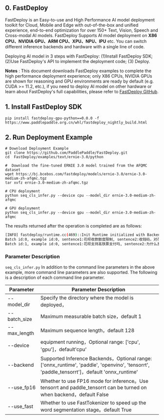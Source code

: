 ## 0. FastDeploy

FastDeploy is an Easy-to-use and High Performance AI model deployment toolkit for Cloud, Mobile and Edge with out-of-the-box and unified experience, end-to-end optimization for over 150+ Text, Vision, Speech and Cross-modal AI models. FastDeploy Supports AI model deployment on
**X86 CPU、NVIDIA GPU、ARM CPU、XPU、NPU、IPU** etc. You can switch different inference backends and hardware with a single line of code.

Deploying AI model in 3 steps with FastDeploy: (1)Install FastDeploy SDK;  (2)Use FastDeploy's API to implement the deployment code;  (3) Deploy.

**Notes** : This document downloads FastDeploy examples to complete the high performance deployment experience; only X86 CPUs, NVIDIA GPUs are shown for reasoning and GPU environments are ready by default (e.g. CUDA >= 11.2, etc.), if you need to deploy AI model on other hardware or learn about FastDeploy's full capabilities, please refer to [FastDeploy GitHub](https://github.com/PaddlePaddle/FastDeploy).

## 1. Install FastDeploy SDK
```
pip install fastdeploy-gpu-python==0.0.0 -f https://www.paddlepaddle.org.cn/whl/fastdeploy_nightly_build.html
```
## 2. Run Deployment Example
```
# Download Deployment Example
git clone https://github.com/PaddlePaddle/FastDeploy.git
cd  FastDeploy/examples/text/ernie-3.0/python

#  Download the fine-tuned ERNIE 3.0 model trained from the AFQMC dataset
wget https://bj.bcebos.com/fastdeploy/models/ernie-3.0/ernie-3.0-medium-zh-afqmc.tgz
tar xvfz ernie-3.0-medium-zh-afqmc.tgz

# CPU deployment
python seq_cls_infer.py --device cpu --model_dir ernie-3.0-medium-zh-afqmc

# GPU deployment
python seq_cls_infer.py --device gpu --model_dir ernie-3.0-medium-zh-afqmc
```
The results returned after the operation is completed are as follows:

```bash
[INFO] fastdeploy/runtime.cc(469)::Init	Runtime initialized with Backend::ORT in Device::CPU.
Batch id:0, example id:0, sentence1:花呗收款额度限制, sentence2:收钱码，对花呗支付的金额有限制吗, label:1, similarity:0.5819
Batch id:1, example id:0, sentence1:花呗支持高铁票支付吗, sentence2:为什么友付宝不支持花呗付款, label:0, similarity:0.9979
```

### Parameter Description

`seq_cls_infer.py` In addition to the command line parameters in the above example, more command line parameters are also supported. The following is a description of each command line parameter.

| Parameter |Parameter Description |
|----------|--------------|
|--model_dir | Specify the directory where the model is deployed， |
|--batch_size |Maximum measurable batch size，default 1|
|--max_length |Maximum sequence length，default 128|
|--device | equipment running，Optional range: ['cpu', 'gpu']，default'cpu' |
|--backend | Supported Inference Backends，Optional range: ['onnx_runtime', 'paddle', 'openvino', 'tensorrt', 'paddle_tensorrt']，default 'onnx_runtime' |
|--use_fp16 | Whether to use FP16 mode for inference。Use tensorrt and paddle_tensorrt can be turned on when backend，default False |
|--use_fast| Whether to use FastTokenizer to speed up the word segmentation stage。default True|